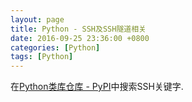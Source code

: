 ```yaml
---
layout: page
title: Python - SSH及SSH隧道相关
date: 2016-09-25 23:36:00 +0800
categories: [Python]
tags: [Python]
---
```


在[Python类库仓库 - PyPI](https://pypi.python.org/pypi?%3Aaction=search&term=ssh&submit=search)中搜索SSH关键字.


























